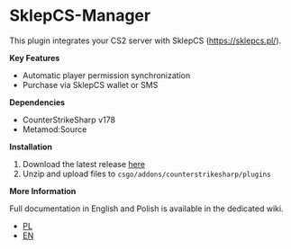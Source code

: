 # SklepCS-Manager
This plugin integrates your CS2 server with SklepCS (https://sklepcs.pl/).

**Key Features**
* Automatic player permission synchronization
* Purchase via SklepCS wallet or SMS

**Dependencies**
* CounterStrikeSharp v178
* Metamod:Source

**Installation**

1. Download the latest release [here](https://github.com/CS-GEJMERZY/SklepCS-Manager/releases/latest)
2. Unzip and upload files to `csgo/addons/counterstrikesharp/plugins`

**More Information**

Full documentation in English and Polish is available in the dedicated wiki.
- [PL](https://github.com/CS-GEJMERZY/SklepCS-Manager/wiki/%5BPL%5D-O-pluginie)
- [EN](https://github.com/CS-GEJMERZY/SklepCS-Manager/wiki/%5BEN%5D-Plugin-Info)
